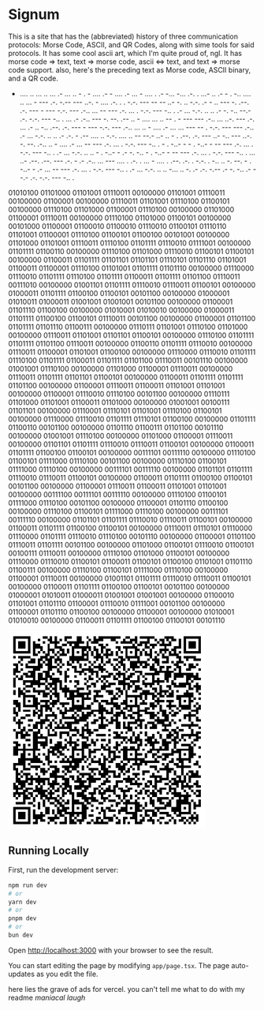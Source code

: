 # Signum

This is a site that has the (abbreviated) history of three communication protocols: Morse Code, ASCII, and QR Codes, along with sime tools for said protocols. It has some cool ascii art, which I'm quite proud of, ngl. It has morse code => text, text => morse code, ascii <=> text, and text => morse code support. also, here's the preceding text as Morse code, ASCII binary, and a QR code.

- .... .. ... .. ... .- ... .. - . - .... .- - .... .- ... - .... . .- -... -... .-. . ...- .. .- - . -.. .... .. ... - --- .-. -.-- --- ..-. - .... .-. . . -.-. --- -- -- ..- -. .. -.-. .- - .. --- -. .--. .-. --- - --- -.-. --- .-.. ... -- --- .-. ... . -.-. --- -.. . .- ... -.-. .. .. .- -. -.. --.- .-. -.-. --- -.. . ... .- .-.. --- -. --. .-- .. - .... ... .. -- . - --- --- .-.. ... ..-. --- .-. ... .- .. -.. .--. .-. --- - --- -.-. --- .-.. ... .. - .... .- ... ... --- -- . -.-. --- --- .-.. .- ... -.-. .. .. .- .-. - .-- .... .. -.-. .... .. -- --.- ..- .. - . .--. .-. --- ..- -.. --- ..-. -. --. .-.. .. - .... .- ... -- --- .-. ... . -.-. --- -.. . - . -..- - - . -..- - -- --- .-. ... . -.-. --- -.. . .- ... -.-. .. .. - . -..- - .- -. -.. - . -..- - -- --- .-. ... . -.-. --- -.. . ... ..- .--. .--. --- .-. - .- .-.. ... --- .... . .-. . ... - .... . .--. .-. . -.-. . -.. .. -. --. - . -..- - .- ... -- --- .-. ... . -.-. --- -.. . .- ... -.-. .. .. -... .. -. .- .-. -.-- .- -. -.. .- --.- .-. -.-. --- -.. .

01010100 01101000 01101001 01110011 00100000 01101001 01110011 00100000 01100001 00100000 01110011 01101001 01110100 01100101 00100000 01110100 01101000 01100001 01110100 00100000 01101000 01100001 01110011 00100000 01110100 01101000 01100101 00100000 00101000 01100001 01100010 01100010 01110010 01100101 01110110 01101001 01100001 01110100 01100101 01100100 00101001 00100000 01101000 01101001 01110011 01110100 01101111 01110010 01111001 00100000 01101111 01100110 00100000 01110100 01101000 01110010 01100101 01100101 00100000 01100011 01101111 01101101 01101101 01110101 01101110 01101001 01100011 01100001 01110100 01101001 01101111 01101110 00100000 01110000 01110010 01101111 01110100 01101111 01100011 01101111 01101100 01110011 00111010 00100000 01001101 01101111 01110010 01110011 01100101 00100000 01000011 01101111 01100100 01100101 00101100 00100000 01000001 01010011 01000011 01001001 01001001 00101100 00100000 01100001 01101110 01100100 00100000 01010001 01010010 00100000 01000011 01101111 01100100 01100101 01110011 00101100 00100000 01100001 01101100 01101111 01101110 01100111 00100000 01110111 01101001 01110100 01101000 00100000 01110011 01101001 01101101 01100101 00100000 01110100 01101111 01101111 01101100 01110011 00100000 01100110 01101111 01110010 00100000 01110011 01100001 01101001 01100100 00100000 01110000 01110010 01101111 01110100 01101111 01100011 01101111 01101100 01110011 00101110 00100000 01001001 01110100 00100000 01101000 01100001 01110011 00100000 01110011 01101111 01101101 01100101 00100000 01100011 01101111 01101111 01101100 00100000 01100001 01110011 01100011 01101001 01101001 00100000 01100001 01110010 01110100 00101100 00100000 01110111 01101000 01101001 01100011 01101000 00100000 01001001 00100111 01101101 00100000 01110001 01110101 01101001 01110100 01100101 00100000 01110000 01110010 01101111 01110101 01100100 00100000 01101111 01100110 00101100 00100000 01101110 01100111 01101100 00101110 00100000 01001001 01110100 00100000 01101000 01100001 01110011 00100000 01101101 01101111 01110010 01110011 01100101 00100000 01100011 01101111 01100100 01100101 00100000 00111101 00111110 00100000 01110100 01100101 01111000 01110100 00101100 00100000 01110100 01100101 01111000 01110100 00100000 00111101 00111110 00100000 01101101 01101111 01110010 01110011 01100101 00100000 01100011 01101111 01100100 01100101 00101100 00100000 01100001 01110011 01100011 01101001 01101001 00100000 00111100 00111101 00111110 00100000 01110100 01100101 01111000 01110100 00101100 00100000 01100001 01101110 01100100 00100000 01110100 01100101 01111000 01110100 00100000 00111101 00111110 00100000 01101101 01101111 01110010 01110011 01100101 00100000 01100011 01101111 01100100 01100101 00100000 01110011 01110101 01110000 01110000 01101111 01110010 01110100 00101110 00100000 01100001 01101100 01110011 01101111 00101100 00100000 01101000 01100101 01110010 01100101 00100111 01110011 00100000 01110100 01101000 01100101 00100000 01110000 01110010 01100101 01100011 01100101 01100100 01101001 01101110 01100111 00100000 01110100 01100101 01111000 01110100 00100000 01100001 01110011 00100000 01001101 01101111 01110010 01110011 01100101 00100000 01100011 01101111 01100100 01100101 00101100 00100000 01000001 01010011 01000011 01001001 01001001 00100000 01100010 01101001 01101110 01100001 01110010 01111001 00101100 00100000 01100001 01101110 01100100 00100000 01100001 00100000 01010001 01010010 00100000 01100011 01101111 01100100 01100101 00101110

![qr code](qrcode.png)

## Running Locally

First, run the development server:

```bash
npm run dev
# or
yarn dev
# or
pnpm dev
# or
bun dev
```

Open [http://localhost:3000](http://localhost:3000) with your browser to see the result.

You can start editing the page by modifying `app/page.tsx`. The page auto-updates as you edit the file.

here lies the grave of ads for vercel. you can't tell me what to do with my readme _maniacal laugh_
